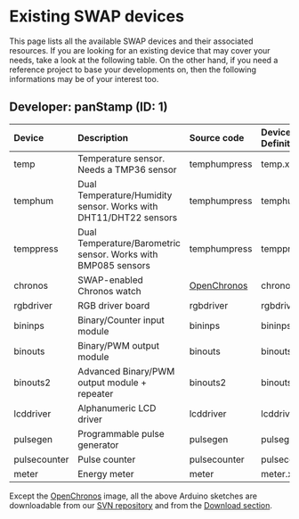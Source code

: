 # Existing SWAP devices #

This page lists all the available SWAP devices and their associated resources. If you are looking for an existing device that may cover your needs, take a look at the following table. On the other hand, if you need a reference project to base your developments on, then the following informations may be of your interest too.

## Developer: panStamp (ID: 1) ##

| **Device** | **Description** | **Source code** | **Device Definition file** | **ID** |
|:-----------|:----------------|:----------------|:---------------------------|:-------|
| temp       | Temperature sensor. Needs a TMP36 sensor | temphumpress    | temp.xml                   | 4      |
| temphum    | Dual Temperature/Humidity sensor. Works with DHT11/DHT22 sensors | temphumpress    | temphum.xml                | 1      |
| temppress  | Dual Temperature/Barometric sensor. Works with BMP085 sensors | temphumpress    | temppress.xml              | 5      |
| chronos    | SWAP-enabled Chronos watch | [OpenChronos](https://github.com/dberenguer/OpenChronos) | chronos.xml                | 2      |
| rgbdriver  | RGB driver board | rgbdriver       | rgbdriver.xml              | 3      |
| bininps    | Binary/Counter input module | bininps         | bininps.xml                | 6      |
| binouts    | Binary/PWM output module | binouts         | binouts.xml                | 7      |
| binouts2   | Advanced Binary/PWM output module + repeater | binouts2        | binouts2.xml               | 12     |
| lcddriver  | Alphanumeric LCD driver | lcddriver       | lcddriver.xml              | 8      |
| pulsegen   | Programmable pulse generator | pulsegen        | pulsegen.xml               | 9      |
| pulsecounter | Pulse counter   | pulsecounter    | pulsecounter.xml           | 10     |
| meter      | Energy meter    | meter           | meter.xml                  | 11     |

Except the [OpenChronos](https://github.com/dberenguer/OpenChronos) image, all the above Arduino sketches are downloadable from our [SVN repository](http://code.google.com/p/panstamp/source/checkout) and from the [Download section](http://www.panstamp.com/downloads).